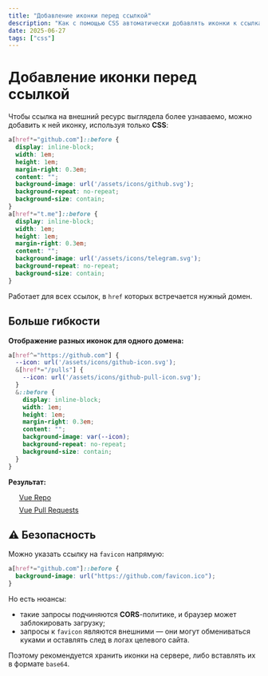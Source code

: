 ```yaml
---
title: "Добавление иконки перед ссылкой"
description: "Как с помощью CSS автоматически добавлять иконки к ссылкам на внешние ресурсы — без JavaScript и с учётом безопасности."
date: 2025-06-27
tags: ["css"]
---
```


# Добавление иконки перед ссылкой

Чтобы ссылка на внешний ресурс выглядела более узнаваемо, можно добавить к ней иконку, используя только **CSS**:

```css
a[href*="github.com"]::before {
  display: inline-block;
  width: 1em;
  height: 1em;
  margin-right: 0.3em;
  content: "";
  background-image: url('/assets/icons/github.svg');
  background-repeat: no-repeat;
  background-size: contain;
}
a[href*="t.me"]::before {
  display: inline-block;
  width: 1em;
  height: 1em;
  margin-right: 0.3em;
  content: "";
  background-image: url('/assets/icons/telegram.svg');
  background-repeat: no-repeat;
  background-size: contain;
}
```

Работает для всех ссылок, в `href` которых встречается нужный домен.

## Больше гибкости

**Отображение разных иконок для одного домена:**

```css
a[href^="https://github.com"] {
  --icon: url('/assets/icons/github-icon.svg');
  &[href*="/pulls"] {
    --icon: url('/assets/icons/github-pull-icon.svg');
  }
  &::before {
    display: inline-block;
    width: 1em;
    height: 1em;
    margin-right: 0.3em;
    content: "";
    background-image: var(--icon);
    background-repeat: no-repeat;
    background-size: contain;
  }
}
```

**Результат:**

<div class="links-demo">
  <a href="https://github.com/vuejs/vue">Vue Repo</a>
  <a href="https://github.com/vuejs/vue/pulls">Vue Pull Requests</a>
</div>

## ⚠️ Безопасность

Можно указать ссылку на `favicon` напрямую:

```css
a[href*="github.com"]::before {
  background-image: url("https://github.com/favicon.ico");
}
```

Но есть нюансы:

- такие запросы подчиняются **CORS**-политике, и браузер может заблокировать загрузку;
- запросы к `favicon` являются внешними — они могут обмениваться куками и оставлять след в логах целевого сайта.

Поэтому рекомендуется хранить иконки на сервере, либо вставлять их в формате `base64`.

<style lang="scss" scoped>
.links-demo {
  display: grid;
  gap: 0.5rem;
  a[href^="https://github.com"] {
  --icon: url('./images/github-icon.svg');
    display: inline-flex;
    gap: 0.125rem;
    align-items: center;
    &[href*="/pulls"] {
      --icon: url('./images/github-pull-icon.svg');
    }
    &::before {
      display: inline-block;
      width: 1em;
      height: 1em;
      margin-right: 0.4em;
      content: "";
      background-image: var(--icon);
      background-repeat: no-repeat;
      background-size: contain;
      @media (prefers-color-scheme: dark) {
        filter: invert(1);
      }
    }
  }
}
</style>
